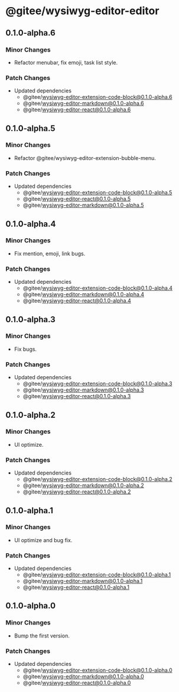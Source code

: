 # @gitee/wysiwyg-editor-editor

## 0.1.0-alpha.6

### Minor Changes

- Refactor menubar, fix emoji, task list style.

### Patch Changes

- Updated dependencies
  - @gitee/wysiwyg-editor-extension-code-block@0.1.0-alpha.6
  - @gitee/wysiwyg-editor-markdown@0.1.0-alpha.6
  - @gitee/wysiwyg-editor-react@0.1.0-alpha.6

## 0.1.0-alpha.5

### Minor Changes

- Refactor @gitee/wysiwyg-editor-extension-bubble-menu.

### Patch Changes

- Updated dependencies
  - @gitee/wysiwyg-editor-extension-code-block@0.1.0-alpha.5
  - @gitee/wysiwyg-editor-react@0.1.0-alpha.5
  - @gitee/wysiwyg-editor-markdown@0.1.0-alpha.5

## 0.1.0-alpha.4

### Minor Changes

- Fix mention, emoji, link bugs.

### Patch Changes

- Updated dependencies
  - @gitee/wysiwyg-editor-extension-code-block@0.1.0-alpha.4
  - @gitee/wysiwyg-editor-markdown@0.1.0-alpha.4
  - @gitee/wysiwyg-editor-react@0.1.0-alpha.4

## 0.1.0-alpha.3

### Minor Changes

- Fix bugs.

### Patch Changes

- Updated dependencies
  - @gitee/wysiwyg-editor-extension-code-block@0.1.0-alpha.3
  - @gitee/wysiwyg-editor-markdown@0.1.0-alpha.3
  - @gitee/wysiwyg-editor-react@0.1.0-alpha.3

## 0.1.0-alpha.2

### Minor Changes

- UI optimize.

### Patch Changes

- Updated dependencies
  - @gitee/wysiwyg-editor-extension-code-block@0.1.0-alpha.2
  - @gitee/wysiwyg-editor-markdown@0.1.0-alpha.2
  - @gitee/wysiwyg-editor-react@0.1.0-alpha.2

## 0.1.0-alpha.1

### Minor Changes

- UI optimize and bug fix.

### Patch Changes

- Updated dependencies
  - @gitee/wysiwyg-editor-extension-code-block@0.1.0-alpha.1
  - @gitee/wysiwyg-editor-markdown@0.1.0-alpha.1
  - @gitee/wysiwyg-editor-react@0.1.0-alpha.1

## 0.1.0-alpha.0

### Minor Changes

- Bump the first version.

### Patch Changes

- Updated dependencies
  - @gitee/wysiwyg-editor-extension-code-block@0.1.0-alpha.0
  - @gitee/wysiwyg-editor-markdown@0.1.0-alpha.0
  - @gitee/wysiwyg-editor-react@0.1.0-alpha.0
